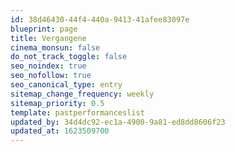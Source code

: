 ```yaml
---
id: 38d46430-44f4-440a-9413-41afee83097e
blueprint: page
title: Vergangene
cinema_monsun: false
do_not_track_toggle: false
seo_noindex: true
seo_nofollow: true
seo_canonical_type: entry
sitemap_change_frequency: weekly
sitemap_priority: 0.5
template: pastperformanceslist
updated_by: 34d4dc92-ec1a-4900-9a81-ed8dd8606f23
updated_at: 1623509700
---
```

